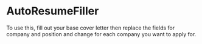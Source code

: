 # AutoResumeFiller

To use this, fill out your base cover letter then replace the fields for company and position and change for each company you want to apply for.
